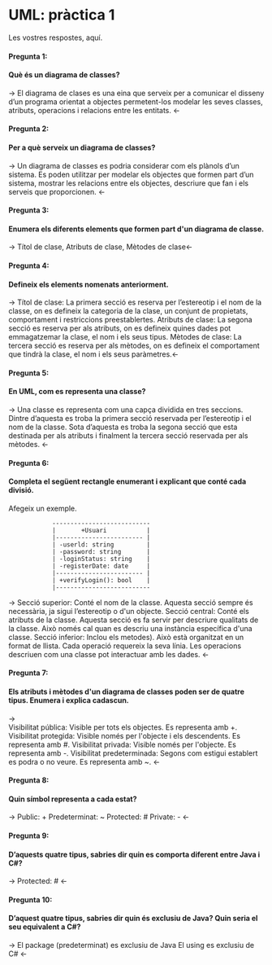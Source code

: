 # UML: pràctica 1

Les vostres respostes, aquí.


#### Pregunta 1:
#### Què és un diagrama de classes?
→ El diagrama de clases es una eina que serveix per a comunicar el disseny d’un programa orientat a objectes permetent-los modelar les seves classes, atributs, operacions i relacions entre les entitats. ← 


#### Pregunta 2:
#### Per a què serveix un diagrama de classes?
→ Un diagrama de classes es podria considerar com els plànols d’un sistema. Es poden utilitzar per modelar els objectes que formen part d’un sistema, mostrar les relacions entre els objectes, descriure que fan i els serveis que proporcionen.  ← 

#### Pregunta 3:
#### Enumera els diferents elements que formen part d'un diagrama de classe.
→ Títol de clase,
     Atributs de clase,
     Mètodes de clase← 

#### Pregunta 4:
#### Defineix els elements nomenats anteriorment.
→ Títol de clase: La primera secció es reserva per l’estereotip i el nom de la classe, on es defineix la categoria de la clase, un conjunt de propietats, comportament i restriccions preestablertes.
Atributs de clase: La segona secció es reserva per als atributs, on es defineix quines dades pot emmagatzemar la clase, el nom i els seus tipus.
Mètodes de clase: La tercera secció es reserva per als mètodes, on es defineix el    comportament que tindrà la clase, el nom i els seus paràmetres.← 

#### Pregunta 5:
#### En UML, com es representa una classe?
→ Una classe es representa com una capça dividida en tres seccions. Dintre d’aquesta es troba la primera secció reservada per l’estereotip i el nom de la classe. Sota d’aquesta es troba la segona secció que esta destinada per als atributs i finalment la tercera secció reservada per als mètodes. ← 

#### Pregunta 6:
#### Completa el següent rectangle enumerant i explicant que conté cada divisió. 
Afegeix un exemple.


                ---------------------------
                |       +Usuari           |
                |------------------------ |
                | -userld: string         |   
                | -password: string       |
                | -loginStatus: string    |
                | -registerDate: date     |
                |------------------------ |
                | +verifyLogin(): bool    |
                |--------------------------


 → Secció superior: Conté el nom de la classe. Aquesta secció sempre és necessària, ja sigui l’estereotip o d'un objecte.
Secció central: Conté els atributs de la classe. Aquesta secció es fa servir  per descriure qualitats de la classe. Això només cal quan es  descriu una instància específica d'una classe.
Secció inferior: Inclou els metodes). Això està organitzat en un format de llista. Cada operació requereix la seva línia. Les operacions descriuen com una classe pot interactuar amb les dades.
 ← 
#### Pregunta 7:
#### Els atributs i mètodes d'un diagrama de classes poden ser de quatre tipus. Enumera i explica cadascun.
→  
Visibilitat pública: Visible per tots els objectes. Es representa amb +.
Visibilitat protegida: Visible només per l'objecte i els descendents. Es representa amb #.
Visibilitat privada: Visible només per l'objecte. Es representa amb -.
Visibilitat predeterminada:  Segons com estigui establert es podra o no veure. Es representa amb ~.
← 
#### Pregunta 8:
#### Quin símbol representa a cada estat?
→  Public: +
Predeterminat:  ~
Protected: #
Private: -    ← 

#### Pregunta 9:
#### D’aquests quatre tipus, sabries dir quin es comporta diferent entre Java i C#?
→ Protected: #  ←
 
#### Pregunta 10:
#### D’aquest quatre tipus, sabries dir quin és exclusiu de Java? Quin seria el seu equivalent a C#?
→ El package (predeterminat) es exclusiu de Java
El using es exclusiu de C# ← 
